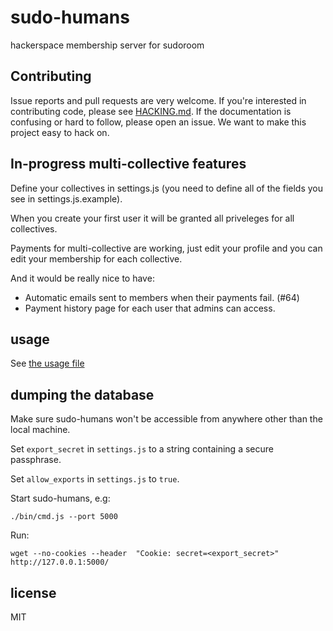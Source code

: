 # sudo-humans

hackerspace membership server for sudoroom

## Contributing

Issue reports and pull requests are very welcome. If you're interested in
contributing code, please see [HACKING.md](./HACKING.md). If the documentation
is confusing or hard to follow, please open an issue. We want to make this
project easy to hack on.

## In-progress multi-collective features

Define your collectives in settings.js (you need to define all of the fields you see in settings.js.example).

When you create your first user it will be granted all priveleges for all collectives.

Payments for multi-collective are working, just edit your profile and you can edit your membership for each collective.

And it would be really nice to have:

* Automatic emails sent to members when their payments fail. (#64)
* Payment history page for each user that admins can access.

## usage
See [the usage file](./bin/usage.txt)

## dumping the database

Make sure sudo-humans won't be accessible from anywhere other than the local machine.

Set `export_secret` in `settings.js` to a string containing a secure passphrase.

Set `allow_exports` in `settings.js` to `true`.

Start sudo-humans, e.g:

```
./bin/cmd.js --port 5000
```

Run: 

```
wget --no-cookies --header  "Cookie: secret=<export_secret>" http://127.0.0.1:5000/
```


## license

MIT
